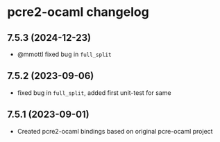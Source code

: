 # pcre2-ocaml changelog

## 7.5.3 (2024-12-23)

* @mmottl fixed bug in `full_split`

## 7.5.2 (2023-09-06)

* fixed bug in `full_split`, added first unit-test for same

## 7.5.1 (2023-09-01)

* Created pcre2-ocaml bindings based on original pcre-ocaml project
